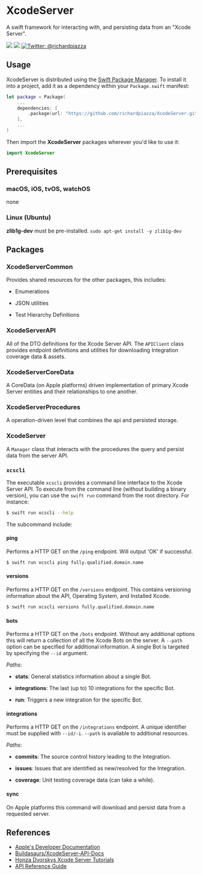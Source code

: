 # XcodeServer

A swift framework for interacting with, and persisting data from an "Xcode Server".

<p>
    <img src="https://github.com/richardpiazza/XcodeServer/workflows/Swift/badge.svg?branch=main" />
    <img src="https://img.shields.io/badge/Swift-5.2-orange.svg" />
    <a href="https://twitter.com/richardpiazza">
        <img src="https://img.shields.io/badge/twitter-@richardpiazza-blue.svg?style=flat" alt="Twitter: @richardpiazza" />
    </a>
</p>

## Usage

XcodeServer is distributed using the [Swift Package Manager](https://swift.org/package-manager). To install it into a project, add it as a 
dependency within your `Package.swift` manifest:

```swift
let package = Package(
    ...
    dependencies: [
        .package(url: "https://github.com/richardpiazza/XcodeServer.git", .upToNextMinor(from: "1.1.0")
    ],
    ...
)
```

Then import the **XcodeServer** packages wherever you'd like to use it:

```swift
import XcodeServer
```

## Prerequisites

### macOS, iOS, tvOS, watchOS

none

### Linux (Ubuntu)

**zlib1g-dev** must be pre-installed.
`sudo apt-get install -y zlib1g-dev`

## Packages

### XcodeServerCommon

Provides shared resources for the other packages, this includes:

* Enumerations

* JSON utilities

* Test Hierarchy Definitions

### XcodeServerAPI

All of the DTO definitions for the Xcode Server API. The `APIClient` class provides endpoint definitions and utilities for downloading 
Integration coverage data & assets.

### XcodeServerCoreData

A CoreData (on Apple platforms) driven implementation of primary Xcode Server entities and their relationships to one another.

### XcodeServerProcedures

A operation-driven level that combines the api and persisted storage.

### XcodeServer

A `Manager` class that interacts with the procedures the query and persist data from the server API.

### `xcscli`

The executable `xcscli` provides a command line interface to the Xcode Server API. To execute from the command line (without building a 
binary version), you can use the `swift run` command from the root directory. For instance:

```bash
$ swift run xcscli --help
```

The subcommand include:

#### ping

Performs a HTTP GET on the `/ping` endpoint. Will output 'OK' if successful.

```bash
$ swift run xcscli ping fully.qualified.domain.name
```

#### versions

Performs a HTTP GET on the `/versions` endpoint. This contains versioning information about the API, Operating System, and Installed 
Xcode.

```bash
$ swift run xcscli versions fully.qualified.domain.name
```

#### bots

Performs a HTTP GET on the `/bots` endpoint. Without any additional options this will return a collection of all the Xcode Bots on the 
server. A `--path` option can be specified for additional information. A single Bot is targeted by specifying the `--id` argument.

*Paths:*

* **stats**: General statistics information about a single Bot.

* **integrations**: The last (up to) 10 integrations for the specific Bot.

* **run**: Triggers a new integration for the specific Bot.

#### integrations

Performs a HTTP GET on the `/integrations` endpoint. A unique identifier must be supplied with `--id/-i`. `--path` is available to 
additional resources.

*Paths*:

* **commits**: The source control history leading to the Integration.

* **issues**: Issues that are identified as new/resolved for the Integration.

* **coverage**: Unit testing coverage data (can take a while).

#### sync

On Apple platforms this command will download and persist data from a requested server.

## References

* [Apple's Developer Documentation](https://developer.apple.com/library/archive/documentation/Xcode/Conceptual/XcodeServerAPIReference/index.html)
* [Buildasaurs/XcodeServer-API-Docs](https://github.com/buildasaurs/XcodeServer-API-Docs)
* [Honza Dvorskys Xcode Server Tutorials](https://honzadvorsky.com/pages/xcode_server_tutorials/)
* [API Reference Guide](Documentation/XcodeServerAPIReference.md)
